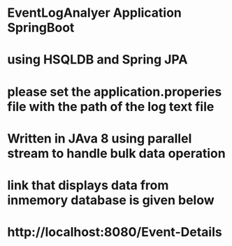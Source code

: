 # EventLogAnalyer Application SpringBoot 

# using HSQLDB and Spring JPA

# please set the application.properies file with the path of the log text file

# Written in JAva 8 using parallel stream to handle bulk data operation

# link that displays data from inmemory database is given below

# http://localhost:8080/Event-Details

